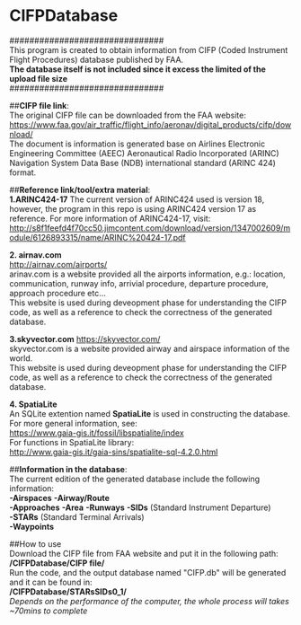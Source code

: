# CIFPDatabase  
###############################  
This program is created to obtain information from CIFP (Coded Instrument Flight Procedures) database published by FAA.  
**The database itself is not included since it excess the limited of the upload file size**  
###############################  
  


##**CIFP file link**:  
The original CIFP file can be downloaded from the FAA website:  
https://www.faa.gov/air_traffic/flight_info/aeronav/digital_products/cifp/download/  
The document is information is generated base on Airlines Electronic Engineering Committee (AEEC) Aeronautical Radio Incorporated (ARINC) Navigation System Data Base (NDB) international standard (ARINC 424) format. 
  


##**Reference link/tool/extra material**:  
**1.ARINC424-17**
The current version of ARINC424 used is version 18, however, the program in this repo is using ARINC424 version 17 as reference. For more information of ARINC424-17, visit:  
http://s8f1feefd4f70cc50.jimcontent.com/download/version/1347002609/module/6126893315/name/ARINC%20424-17.pdf  
  

**2. airnav.com**  
http://airnav.com/airports/  
arinav.com is a website provided all the airports information, e.g.: location, communication, runway info, arrivial procedure, departure procedure, approach procedure etc...  
This website is used during deveopment phase for understanding the CIFP code, as well as a reference to check the correctness of the generated database.  
  

**3.skyvector.com**
https://skyvector.com/  
skyvector.com is a website provided airway and airspace information of the world.  
This website is used during deveopment phase for understanding the CIFP code, as well as a reference to check the correctness of the generated database.  
  
  
**4. SpatiaLite**  
An SQLite extention named **SpatiaLite** is used in constructing the database.  
For more general information, see:  
https://www.gaia-gis.it/fossil/libspatialite/index  
For functions in SpatiaLite library:  
http://www.gaia-gis.it/gaia-sins/spatialite-sql-4.2.0.html  

  
##**Information in the database**:  
The current edition of the generated database include the following information:  
**-Airspaces**
**-Airway/Route**  
**-Approaches**
**-Area**
**-Runways**
**-SIDs** (Standard Instrument Departure)  
**-STARs** (Standard Terminal Arrivals)  
**-Waypoints**  
  

##How to use  
Download the CIFP file from FAA website and put it in the following path:  
**/CIFPDatabase/CIFP file/**  
Run the code, and the output database named "CIFP.db" will be generated and it can be found in:  
**/CIFPDatabase/STARsSIDs0_1/**  
*Depends on the performance of the computer, the whole process will takes ~70mins to complete*

